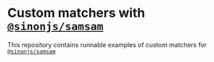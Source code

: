 # Custom matchers with [`@sinonjs/samsam`](https://github.com/sinonjs/samsam)

This repository contains runnable examples of custom matchers for [`@sinonjs/samsam`](https://github.com/sinonjs/samsam)

